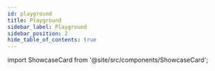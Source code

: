 ```yaml
---
id: playground
title: Playground
sidebar_label: Playground
sidebar_position: 2
hide_table_of_contents: true
---
```


import ShowcaseCard from '@site/src/components/ShowcaseCard';

<ShowcaseCard src="https://stackblitz.com/edit/stackblitz-starters-zzr51s?embed=1&file=src%2Fmain.ts" height="900"></ShowcaseCard>
